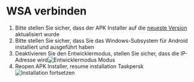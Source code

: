 # WSA verbinden
1. Bitte stellen Sie sicher, dass der APK Installer auf die [neueste Version](https://www.microsoft.com/store/productId/9P2JFQ43FPPG "APK Installer") aktualisiert wurde
2. Bitte stellen Sie sicher, dass Sie das Windows-Subsystem für Android installiert und ausgeführt haben
3. Deaktivieren Sie den Entwicklermodus, stellen Sie sicher, dass die IP-Adresse wird![Entwicklermodus Modus](https://raw.githubusercontent.com/Paving-Base/APK-Installer/screenshots/Documents/Tutorials/How%20To%20Connect%20WSA/Images/Snipaste_2022-10-02_19-02-09.png)
4. Reopen APK Installer, resume installation Taskpersk![Installation fortsetzen](https://raw.githubusercontent.com/Paving-Base/APK-Installer/screenshots/Documents/Tutorials/How%20To%20Connect%20WSA/Images/Snipaste_2022-10-02_17-34-04.png)
